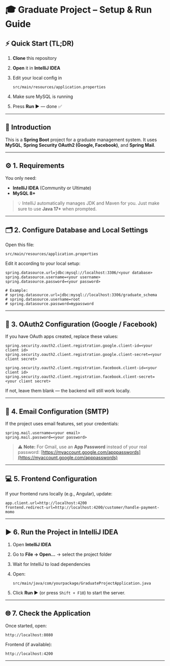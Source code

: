 
# 🎓 Graduate Project – Setup & Run Guide

## ⚡ Quick Start (TL;DR)

1. **Clone** this repository
2. **Open** it in **IntelliJ IDEA**
3. Edit your local config in

   ```
   src/main/resources/application.properties
   ```
4. Make sure MySQL is running
5. Press **Run ▶️** — done ✅

---

## 🧩 Introduction

This is a **Spring Boot** project for a graduate management system.
It uses **MySQL**, **Spring Security OAuth2 (Google, Facebook)**, and **Spring Mail**.

---

## ⚙️ 1. Requirements

You only need:

* **IntelliJ IDEA** (Community or Ultimate)
* **MySQL 8+**

> 💡 IntelliJ automatically manages JDK and Maven for you.
> Just make sure to use **Java 17+** when prompted.

---

## 🗂️ 2. Configure Database and Local Settings

Open this file:

```
src/main/resources/application.properties
```

Edit it according to your local setup:

```properties
spring.datasource.url=jdbc:mysql://localhost:3306/<your database>
spring.datasource.username=<your username>
spring.datasource.password=<your password>

# Example:
# spring.datasource.url=jdbc:mysql://localhost:3306/graduate_schema
# spring.datasource.username=root
# spring.datasource.password=mypassword
```

---

## 🔐 3. OAuth2 Configuration (Google / Facebook)

If you have OAuth apps created, replace these values:

```properties
spring.security.oauth2.client.registration.google.client-id=<your client id>
spring.security.oauth2.client.registration.google.client-secret=<your client secret>

spring.security.oauth2.client.registration.facebook.client-id=<your client id>
spring.security.oauth2.client.registration.facebook.client-secret=<your client secret>
```

If not, leave them blank — the backend will still work locally.

---

## 📧 4. Email Configuration (SMTP)

If the project uses email features, set your credentials:

```properties
spring.mail.username=<your email>
spring.mail.password=<your password>
```

> ⚠️ **Note:**
> For Gmail, use an **App Password** instead of your real password:
> [https://myaccount.google.com/apppasswords](https://myaccount.google.com/apppasswords)

---

## 💻 5. Frontend Configuration

If your frontend runs locally (e.g., Angular), update:

```properties
app.client.url=http://localhost:4200
frontend.redirect-url=http://localhost:4200/customer/handle-payment-momo
```

---

## ▶️ 6. Run the Project in IntelliJ IDEA

1. Open **IntelliJ IDEA**
2. Go to **File → Open...** → select the project folder
3. Wait for IntelliJ to load dependencies
4. Open:

   ```
   src/main/java/com/yourpackage/GraduateProjectApplication.java
   ```
5. Click **Run ▶️** (or press `Shift + F10`) to start the server.

---

## 🌐 7. Check the Application

Once started, open:

```
http://localhost:8080
```

Frontend (if available):

```
http://localhost:4200
```

---



